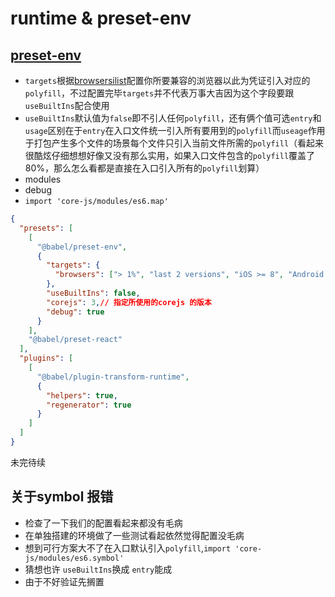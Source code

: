 # runtime & preset-env

## [preset-env](https://www.babeljs.cn/docs/babel-preset-env)

- `targets`根据[browsersilist](https://github.com/browserslist/browserslist)配置你所要兼容的浏览器以此为凭证引入对应的`polyfill`，不过配置完毕`targets`并不代表万事大吉因为这个字段要跟`useBuiltIns`配合使用
- `useBuiltIns`默认值为`false`即不引人任何`polyfill`，还有俩个值可选`entry`和`usage`区别在于`entry`在入口文件统一引入所有要用到的`polyfill`而`useage`作用于打包产生多个文件的场景每个文件只引入当前文件所需的`polyfill`（看起来很酷炫仔细想想好像又没有那么实用，如果入口文件包含的`polyfill`覆盖了80%，那么怎么看都是直接在入口引入所有的`polyfill`划算）
- modules
- debug
- `import 'core-js/modules/es6.map'`
  
```json
{
  "presets": [
    [
      "@babel/preset-env",
      {
        "targets": {
          "browsers": ["> 1%", "last 2 versions", "iOS >= 8", "Android >= 4"]
        },
        "useBuiltIns": false,
        "corejs": 3,// 指定所使用的corejs 的版本
        "debug": true
      }
    ],
    "@babel/preset-react"
  ],
  "plugins": [
    [
      "@babel/plugin-transform-runtime",
      {
        "helpers": true,
        "regenerator": true
      }
    ]
  ]
}
```

未完待续

## 关于symbol 报错

- 检查了一下我们的配置看起来都没有毛病
- 在单独搭建的环境做了一些测试看起依然觉得配置没毛病
- 想到可行方案大不了在入口默认引入`polyfill`,`import 'core-js/modules/es6.symbol'`
- 猜想也许 `useBuiltIns`换成 `entry`能成
- 由于不好验证先搁置